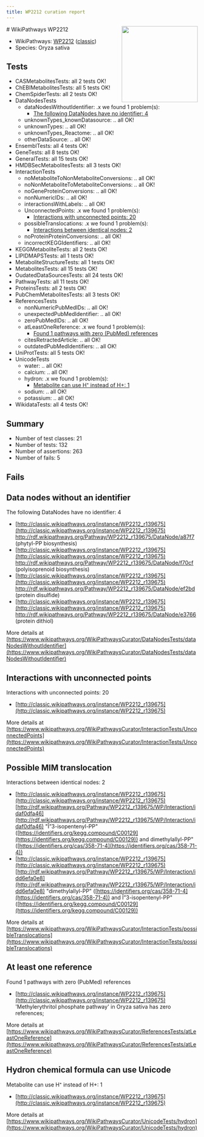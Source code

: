 ```yaml
---
title: WP2212 curation report
---
```


<img style="float: right; width: 200px" src="https://upload.wikimedia.org/wikipedia/commons/thumb/8/83/Wplogo_with_text_500.png/640px-Wplogo_with_text_500.png" />
# WikiPathways WP2212

* WikiPathways: [WP2212](https://wikipathways.org/pathways/WP2212) ([classic](https://classic.wikipathways.org/instance/WP2212))
* Species: Oryza sativa
## Tests
* CASMetabolitesTests: all 2 tests OK!
* ChEBIMetabolitesTests: all 5 tests OK!
* ChemSpiderTests: all 2 tests OK!
* DataNodesTests
    * dataNodesWithoutIdentifier: .x we found 1 problem(s):
        * [The following DataNodes have no identifier: 4](#d2d32fa3)
    * unknownTypes_knownDatasource: .. all OK!
    * unknownTypes: .. all OK!
    * unknownTypes_Reactome: .. all OK!
    * otherDataSource: .. all OK!
* EnsemblTests: all 4 tests OK!
* GeneTests: all 8 tests OK!
* GeneralTests: all 15 tests OK!
* HMDBSecMetabolitesTests: all 3 tests OK!
* InteractionTests
    * noMetaboliteToNonMetaboliteConversions: .. all OK!
    * noNonMetaboliteToMetaboliteConversions: .. all OK!
    * noGeneProteinConversions: .. all OK!
    * nonNumericIDs: .. all OK!
    * interactionsWithLabels: .. all OK!
    * UnconnectedPoints: .x we found 1 problem(s):
        * [Interactions with unconnected points: 20](#7f1d4096)
    * possibleTranslocations: .x we found 1 problem(s):
        * [Interactions between identical nodes: 2](#1c118207)
    * noProteinProteinConversions: .. all OK!
    * incorrectKEGGIdentifiers: .. all OK!
* KEGGMetaboliteTests: all 2 tests OK!
* LIPIDMAPSTests: all 1 tests OK!
* MetaboliteStructureTests: all 1 tests OK!
* MetabolitesTests: all 15 tests OK!
* OudatedDataSourcesTests: all 24 tests OK!
* PathwayTests: all 11 tests OK!
* ProteinsTests: all 2 tests OK!
* PubChemMetabolitesTests: all 3 tests OK!
* ReferencesTests
    * nonNumericPubMedIDs: .. all OK!
    * unexpectedPubMedIdentifier: .. all OK!
    * zeroPubMedIDs: .. all OK!
    * atLeastOneReference: .x we found 1 problem(s):
        * [Found 1 pathways with zero (PubMed) references](#d0a459f0)
    * citesRetractedArticle: .. all OK!
    * outdatedPubMedIdentifiers: .. all OK!
* UniProtTests: all 5 tests OK!
* UnicodeTests
    * water: .. all OK!
    * calcium: .. all OK!
    * hydron: .x we found 1 problem(s):
        * [Metabolite can use H⁺ instead of H+: 1](#484bab84)
    * sodium: .. all OK!
    * potassium: .. all OK!
* WikidataTests: all 4 tests OK!


## Summary

* Number of test classes: 21
* Number of tests: 132
* Number of assertions: 263
* Number of fails: 5

## Fails

<a name="d2d32fa3" />

## Data nodes without an identifier

The following DataNodes have no identifier: 4

* [http://classic.wikipathways.org/instance/WP2212_r139675](http://classic.wikipathways.org/instance/WP2212_r139675) http://rdf.wikipathways.org/Pathway/WP2212_r139675/DataNode/a87f7 (phytyl-PP biosynthesis)
* [http://classic.wikipathways.org/instance/WP2212_r139675](http://classic.wikipathways.org/instance/WP2212_r139675) http://rdf.wikipathways.org/Pathway/WP2212_r139675/DataNode/f70cf (polyisoprenoid biosynthesis)
* [http://classic.wikipathways.org/instance/WP2212_r139675](http://classic.wikipathways.org/instance/WP2212_r139675) http://rdf.wikipathways.org/Pathway/WP2212_r139675/DataNode/ef2bd (protein disulfide)
* [http://classic.wikipathways.org/instance/WP2212_r139675](http://classic.wikipathways.org/instance/WP2212_r139675) http://rdf.wikipathways.org/Pathway/WP2212_r139675/DataNode/e3766 (protein dithiol)


More details at [https://www.wikipathways.org/WikiPathwaysCurator/DataNodesTests/dataNodesWithoutIdentifier](https://www.wikipathways.org/WikiPathwaysCurator/DataNodesTests/dataNodesWithoutIdentifier)

<a name="7f1d4096" />

## Interactions with unconnected points

Interactions with unconnected points: 20

* [http://classic.wikipathways.org/instance/WP2212_r139675](http://classic.wikipathways.org/instance/WP2212_r139675)


More details at [https://www.wikipathways.org/WikiPathwaysCurator/InteractionTests/UnconnectedPoints](https://www.wikipathways.org/WikiPathwaysCurator/InteractionTests/UnconnectedPoints)

<a name="1c118207" />

## Possible MIM translocation

Interactions between identical nodes: 2

* [http://classic.wikipathways.org/instance/WP2212_r139675](http://classic.wikipathways.org/instance/WP2212_r139675) [http://rdf.wikipathways.org/Pathway/WP2212_r139675/WP/Interaction/idaf0dfa46](http://rdf.wikipathways.org/Pathway/WP2212_r139675/WP/Interaction/idaf0dfa46) "Î”3-isopentenyl-PP" ([https://identifiers.org/kegg.compound/C00129](https://identifiers.org/kegg.compound/C00129)) and 
dimethylallyl-PP" ([https://identifiers.org/cas/358-71-4](https://identifiers.org/cas/358-71-4))
* [http://classic.wikipathways.org/instance/WP2212_r139675](http://classic.wikipathways.org/instance/WP2212_r139675) [http://rdf.wikipathways.org/Pathway/WP2212_r139675/WP/Interaction/idd6efa0e8](http://rdf.wikipathways.org/Pathway/WP2212_r139675/WP/Interaction/idd6efa0e8) "dimethylallyl-PP" ([https://identifiers.org/cas/358-71-4](https://identifiers.org/cas/358-71-4)) and 
Î”3-isopentenyl-PP" ([https://identifiers.org/kegg.compound/C00129](https://identifiers.org/kegg.compound/C00129))


More details at [https://www.wikipathways.org/WikiPathwaysCurator/InteractionTests/possibleTranslocations](https://www.wikipathways.org/WikiPathwaysCurator/InteractionTests/possibleTranslocations)

<a name="d0a459f0" />

## At least one reference

Found 1 pathways with zero (PubMed) references

* [http://classic.wikipathways.org/instance/WP2212_r139675](http://classic.wikipathways.org/instance/WP2212_r139675) 'Methylerythritol phosphate pathway' in Oryza sativa has zero references; 


More details at [https://www.wikipathways.org/WikiPathwaysCurator/ReferencesTests/atLeastOneReference](https://www.wikipathways.org/WikiPathwaysCurator/ReferencesTests/atLeastOneReference)

<a name="484bab84" />

## Hydron chemical formula can use Unicode

Metabolite can use H⁺ instead of H+: 1

* [http://classic.wikipathways.org/instance/WP2212_r139675](http://classic.wikipathways.org/instance/WP2212_r139675)


More details at [https://www.wikipathways.org/WikiPathwaysCurator/UnicodeTests/hydron](https://www.wikipathways.org/WikiPathwaysCurator/UnicodeTests/hydron)

